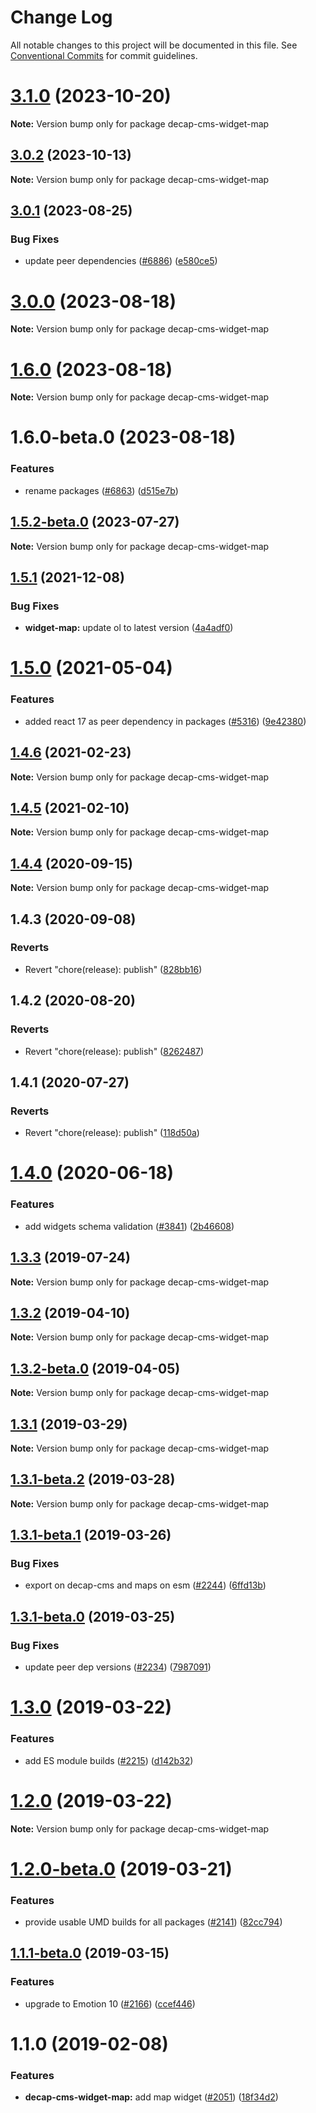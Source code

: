 # Change Log

All notable changes to this project will be documented in this file.
See [Conventional Commits](https://conventionalcommits.org) for commit guidelines.

# [3.1.0](https://github.com/decaporg/decap-cms/compare/decap-cms-widget-map@3.0.2...decap-cms-widget-map@3.1.0) (2023-10-20)

**Note:** Version bump only for package decap-cms-widget-map





## [3.0.2](https://github.com/decaporg/decap-cms/compare/decap-cms-widget-map@3.0.1...decap-cms-widget-map@3.0.2) (2023-10-13)

**Note:** Version bump only for package decap-cms-widget-map





## [3.0.1](https://github.com/decaporg/decap-cms/compare/decap-cms-widget-map@3.0.0...decap-cms-widget-map@3.0.1) (2023-08-25)


### Bug Fixes

* update peer dependencies ([#6886](https://github.com/decaporg/decap-cms/issues/6886)) ([e580ce5](https://github.com/decaporg/decap-cms/commit/e580ce52ce5f80fa040e8fbcab7fed0744f4f695))





# [3.0.0](https://github.com/decaporg/decap-cms/compare/decap-cms-widget-map@1.6.0...decap-cms-widget-map@3.0.0) (2023-08-18)

**Note:** Version bump only for package decap-cms-widget-map





# [1.6.0](https://github.com/decaporg/decap-cms/compare/decap-cms-widget-map@1.6.0-beta.0...decap-cms-widget-map@1.6.0) (2023-08-18)

**Note:** Version bump only for package decap-cms-widget-map





# 1.6.0-beta.0 (2023-08-18)


### Features

* rename packages ([#6863](https://github.com/decaporg/decap-cms/issues/6863)) ([d515e7b](https://github.com/decaporg/decap-cms/commit/d515e7bd33216a775d96887b08c4f7b1962941bb))





## [1.5.2-beta.0](https://github.com/decaporg/decap-cms/compare/decap-cms-widget-map@1.5.1...decap-cms-widget-map@1.5.2-beta.0) (2023-07-27)

**Note:** Version bump only for package decap-cms-widget-map





## [1.5.1](https://github.com/decaporg/decap-cms/compare/decap-cms-widget-map@1.5.0...decap-cms-widget-map@1.5.1) (2021-12-08)


### Bug Fixes

* **widget-map:** update ol to latest version ([4a4adf0](https://github.com/decaporg/decap-cms/commit/4a4adf0dbd592639a3aab478c43bcc181657552e))





# [1.5.0](https://github.com/decaporg/decap-cms/tree/master/packages/decap-cms-widget-map/compare/decap-cms-widget-map@1.4.6...decap-cms-widget-map@1.5.0) (2021-05-04)


### Features

* added react 17 as peer dependency in packages ([#5316](https://github.com/decaporg/decap-cms/tree/master/packages/decap-cms-widget-map/issues/5316)) ([9e42380](https://github.com/decaporg/decap-cms/tree/master/packages/decap-cms-widget-map/commit/9e423805707321396eec137f5b732a5b07a0dd3f))





## [1.4.6](https://github.com/decaporg/decap-cms/tree/master/packages/decap-cms-widget-map/compare/decap-cms-widget-map@1.4.5...decap-cms-widget-map@1.4.6) (2021-02-23)

**Note:** Version bump only for package decap-cms-widget-map





## [1.4.5](https://github.com/decaporg/decap-cms/tree/master/packages/decap-cms-widget-map/compare/decap-cms-widget-map@1.4.4...decap-cms-widget-map@1.4.5) (2021-02-10)

**Note:** Version bump only for package decap-cms-widget-map





## [1.4.4](https://github.com/decaporg/decap-cms/tree/master/packages/decap-cms-widget-map/compare/decap-cms-widget-map@1.4.3...decap-cms-widget-map@1.4.4) (2020-09-15)

**Note:** Version bump only for package decap-cms-widget-map





## 1.4.3 (2020-09-08)


### Reverts

* Revert "chore(release): publish" ([828bb16](https://github.com/decaporg/decap-cms/tree/master/packages/decap-cms-widget-map/commit/828bb16415b8c22a34caa19c50c38b24ffe9ceae))





## 1.4.2 (2020-08-20)


### Reverts

* Revert "chore(release): publish" ([8262487](https://github.com/decaporg/decap-cms/tree/master/packages/decap-cms-widget-map/commit/82624879ccbcb16610090041db28f00714d924c8))





## 1.4.1 (2020-07-27)


### Reverts

* Revert "chore(release): publish" ([118d50a](https://github.com/decaporg/decap-cms/tree/master/packages/decap-cms-widget-map/commit/118d50a7a70295f25073e564b5161aa2b9883056))





# [1.4.0](https://github.com/decaporg/decap-cms/tree/master/packages/decap-cms-widget-map/compare/decap-cms-widget-map@1.3.3...decap-cms-widget-map@1.4.0) (2020-06-18)


### Features

* add widgets schema validation ([#3841](https://github.com/decaporg/decap-cms/tree/master/packages/decap-cms-widget-map/issues/3841)) ([2b46608](https://github.com/decaporg/decap-cms/tree/master/packages/decap-cms-widget-map/commit/2b46608f86d22c8ad34f75e396be7c34462d9e99))





## [1.3.3](https://github.com/decaporg/decap-cms/tree/master/packages/decap-cms-widget-map/compare/decap-cms-widget-map@1.3.2...decap-cms-widget-map@1.3.3) (2019-07-24)

**Note:** Version bump only for package decap-cms-widget-map





## [1.3.2](https://github.com/decaporg/decap-cms/tree/master/packages/decap-cms-widget-map/compare/decap-cms-widget-map@1.3.2-beta.0...decap-cms-widget-map@1.3.2) (2019-04-10)

**Note:** Version bump only for package decap-cms-widget-map





## [1.3.2-beta.0](https://github.com/decaporg/decap-cms/tree/master/packages/decap-cms-widget-map/compare/decap-cms-widget-map@1.3.1...decap-cms-widget-map@1.3.2-beta.0) (2019-04-05)

**Note:** Version bump only for package decap-cms-widget-map





## [1.3.1](https://github.com/decaporg/decap-cms/tree/master/packages/decap-cms-widget-map/compare/decap-cms-widget-map@1.3.1-beta.2...decap-cms-widget-map@1.3.1) (2019-03-29)

**Note:** Version bump only for package decap-cms-widget-map





## [1.3.1-beta.2](https://github.com/decaporg/decap-cms/tree/master/packages/decap-cms-widget-map/compare/decap-cms-widget-map@1.3.1-beta.1...decap-cms-widget-map@1.3.1-beta.2) (2019-03-28)

**Note:** Version bump only for package decap-cms-widget-map





## [1.3.1-beta.1](https://github.com/decaporg/decap-cms/tree/master/packages/decap-cms-widget-map/compare/decap-cms-widget-map@1.3.1-beta.0...decap-cms-widget-map@1.3.1-beta.1) (2019-03-26)


### Bug Fixes

* export on decap-cms and maps on esm ([#2244](https://github.com/decaporg/decap-cms/tree/master/packages/decap-cms-widget-map/issues/2244)) ([6ffd13b](https://github.com/decaporg/decap-cms/tree/master/packages/decap-cms-widget-map/commit/6ffd13b))





## [1.3.1-beta.0](https://github.com/decaporg/decap-cms/tree/master/packages/decap-cms-widget-map/compare/decap-cms-widget-map@1.3.0...decap-cms-widget-map@1.3.1-beta.0) (2019-03-25)


### Bug Fixes

* update peer dep versions ([#2234](https://github.com/decaporg/decap-cms/tree/master/packages/decap-cms-widget-map/issues/2234)) ([7987091](https://github.com/decaporg/decap-cms/tree/master/packages/decap-cms-widget-map/commit/7987091))





# [1.3.0](https://github.com/decaporg/decap-cms/tree/master/packages/decap-cms-widget-map/compare/decap-cms-widget-map@1.2.0...decap-cms-widget-map@1.3.0) (2019-03-22)


### Features

* add ES module builds ([#2215](https://github.com/decaporg/decap-cms/tree/master/packages/decap-cms-widget-map/issues/2215)) ([d142b32](https://github.com/decaporg/decap-cms/tree/master/packages/decap-cms-widget-map/commit/d142b32))





# [1.2.0](https://github.com/decaporg/decap-cms/tree/master/packages/decap-cms-widget-map/compare/decap-cms-widget-map@1.2.0-beta.0...decap-cms-widget-map@1.2.0) (2019-03-22)

**Note:** Version bump only for package decap-cms-widget-map





# [1.2.0-beta.0](https://github.com/decaporg/decap-cms/tree/master/packages/decap-cms-widget-map/compare/decap-cms-widget-map@1.1.1-beta.0...decap-cms-widget-map@1.2.0-beta.0) (2019-03-21)


### Features

* provide usable UMD builds for all packages ([#2141](https://github.com/decaporg/decap-cms/tree/master/packages/decap-cms-widget-map/issues/2141)) ([82cc794](https://github.com/decaporg/decap-cms/tree/master/packages/decap-cms-widget-map/commit/82cc794))





## [1.1.1-beta.0](https://github.com/decaporg/decap-cms/tree/master/packages/decap-cms-widget-map/compare/decap-cms-widget-map@1.1.0...decap-cms-widget-map@1.1.1-beta.0) (2019-03-15)


### Features

* upgrade to Emotion 10 ([#2166](https://github.com/decaporg/decap-cms/tree/master/packages/decap-cms-widget-map/issues/2166)) ([ccef446](https://github.com/decaporg/decap-cms/tree/master/packages/decap-cms-widget-map/commit/ccef446))





# 1.1.0 (2019-02-08)


### Features

* **decap-cms-widget-map:** add map widget ([#2051](https://github.com/decaporg/decap-cms/tree/master/packages/decap-cms-widget-map/issues/2051)) ([18f34d2](https://github.com/decaporg/decap-cms/tree/master/packages/decap-cms-widget-map/commit/18f34d2))
